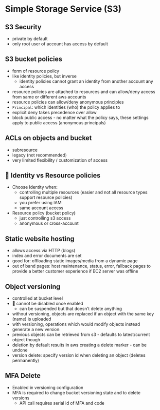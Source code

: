 # Simple Storage Service (S3)

## S3 Security

- private by default
- only root user of account has access by default

## S3 bucket policies

- form of resource policy
- like identity policies, but inverse
  - identity policies cannot grant an identity from another account any access
- resource policies are attached to resources and can allow/deny access from same or different aws accounts
- resource policies can allow/deny anonymous principles
- `Principal`: which identities (who) the policy applies to
- explicit deny takes precedence over allow
- block public access - no matter what the policy says, these settings apply to public access (anonymous principals)

## ACLs on objects and bucket

- subresource
- legacy (not recommended)
- very limited flexibility / customization of access

## 📝 Identity vs Resource policies

- Choose Identity when:
  - controlling multiple resources (easier and not all resource types support resource policies)
  - you prefer using IAM
  - same account access
- Resource policy (bucket policy)
  - just controlling s3 access
  - anonymous or cross-account

## Static website hosting

- allows access via HTTP (blogs)
- index and error documents are set
- good for: offloading static images/media from a dynamic page
- out of band pages: host maintenance, status, error, fallback pages to provide a better customer experience if EC2 server was offline

## Object versioning

- controlled at bucket level
- 📝 cannot be disabled once enabled
  - can be suspended but that doesn't delete anything
- without versioning, objects are replaced if an object with the same key (name) is uploaded
- with versioning, operations which would modify objects instead generate a new version
- previous objects can be retrieved from s3 - defaults to latest/current object though
- deletion by default results in aws creating a delete marker - can be undone
- version delete: specify version id when deleting an object (deletes permanently)

## MFA Delete

- Enabled in versioning configuration
- MFA is required to change bucket versioning state and to delete versions
  - API call requires serial id of MFA and code